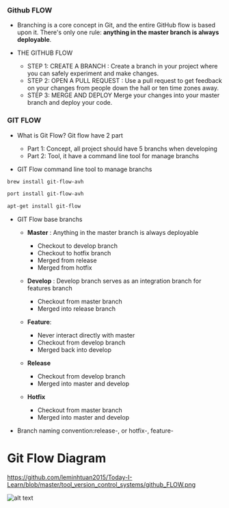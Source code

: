 
### Github FLOW

* Branching is a core concept in Git, and the entire GitHub flow is based upon it. 
There's only one rule: **anything in the master branch is always deployable**.

* THE GITHUB FLOW
  * STEP 1: CREATE A BRANCH : Create a branch in your project where you can safely experiment and make changes.
  * STEP 2: OPEN A PULL REQUEST : Use a pull request to get feedback on your changes from people down the hall or ten time zones away.
  * STEP 3: MERGE AND DEPLOY Merge your changes into your master branch and deploy your code.
  
  
### GIT FLOW

* What is Git Flow? Git flow have 2 part
  * Part 1: Concept, all project should have 5 branchs when developing
  * Part 2: Tool, it have a command line tool for manage branchs 

* GIT Flow command line tool to manage branchs 

```sh
brew install git-flow-avh

port install git-flow-avh

apt-get install git-flow
```
* GIT Flow base branchs

    * **Master** : Anything in the master branch is always deployable
      * Checkout to develop branch
      * Checkout to hotfix branch
      * Merged from release
      * Merged from hotfix

    * **Develop** : Develop branch serves as an integration branch for features branch
      * Checkout from master branch
      * Merged into release branch
      
    * **Feature**: 
      * Never interact directly with master
      * Checkout from develop branch
      * Merged back into develop
      
    * **Release**
      * Checkout from develop branch
      * Merged into master and develop
      
    * **Hotfix**
      * Checkout from master branch
      * Merged into master and develop
    
 * Branch naming convention:release-, or hotfix-, feature-
 
 
 
# Git Flow Diagram

https://github.com/leminhtuan2015/Today-I-Learn/blob/master/tool_version_control_systems/github_FLOW.png

![alt text](https://github.com/leminhtuan2015/Today-I-Learn/blob/master/tool_version_control_systems/github_FLOW.png "Logo Title Text 1")

 
 
 
